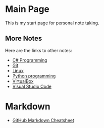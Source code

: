 # Main Page
This is my start page for personal note taking.

## More Notes

Here are the links to other notes:
- [C# Programming](csharp.md)
- [Git](git.md)
- [Linux](linux.md)
- [Python programming](python.md)
- [VirtualBox](virtualbox.md)
- [Visual Studio Code](vscode.md)

# Markdown

- [GitHub Markdown Cheatsheet](https://github.com/adam-p/markdown-here/wiki/Markdown-Cheatsheet)

